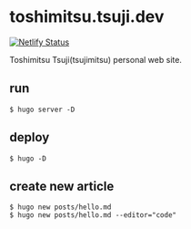 # toshimitsu.tsuji.dev

[![Netlify Status](https://api.netlify.com/api/v1/badges/da608312-49cf-454b-ab0c-20fa93054b8e/deploy-status)](https://app.netlify.com/sites/tsujimitsu/deploys)

Toshimitsu Tsuji(tsujimitsu) personal web site.

## run

```shell
$ hugo server -D
```

## deploy

```shell
$ hugo -D
```

## create new article

```shell
$ hugo new posts/hello.md
$ hugo new posts/hello.md --editor="code"
```
